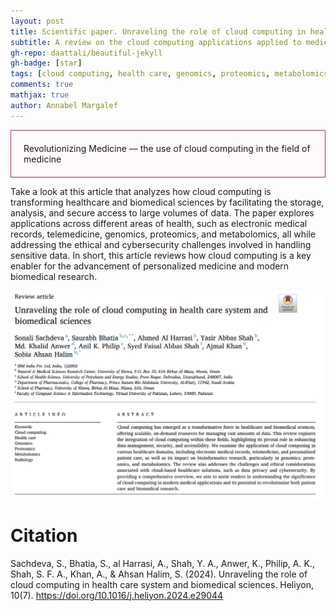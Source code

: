 ```yaml
---
layout: post
title: Scientific paper. Unraveling the role of cloud computing in health care system and biomedical sciences
subtitle: A review on the cloud computing applications applied to medicine
gh-repo: daattali/beautiful-jekyll
gh-badge: [star]
tags: [cloud computing, health care, genomics, proteomics, metabolomics, radiology]
comments: true
mathjax: true
author: Annabel Margalef
---
```


<div style="border: 1px solid #a62564; padding: 20px; background-color: #FFFAFA;">
  Revolutionizing Medicine — the use of cloud computing in the field of medicine
</div>

Take a look at this article that analyzes how cloud computing is transforming healthcare and biomedical sciences by facilitating the storage, analysis, and secure access to large volumes of data.
The paper explores applications across different areas of health, such as electronic medical records, telemedicine, genomics, proteomics, and metabolomics, all while addressing the ethical and cybersecurity challenges involved in handling sensitive data.
In short, this article reviews how cloud computing is a key enabler for the advancement of personalized medicine and modern biomedical research.

[![Image and link to the paper](/images/Unravelingtheroleofcloudcomputinginhealthcaresystemand.png)](https://doi.org/10.1016/j.heliyon.2024.e29044)


# Citation
Sachdeva, S., Bhatia, S., al Harrasi, A., Shah, Y. A., Anwer, K., Philip, A. K., Shah, S. F. A., Khan, A., & Ahsan Halim, S. (2024). Unraveling the role of cloud computing in health care system and biomedical sciences. Heliyon, 10(7). https://doi.org/10.1016/j.heliyon.2024.e29044




